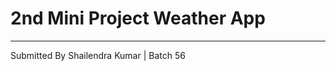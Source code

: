 # 2nd Mini Project Weather App
-----------------------------------------
Submitted By Shailendra Kumar | Batch 56
